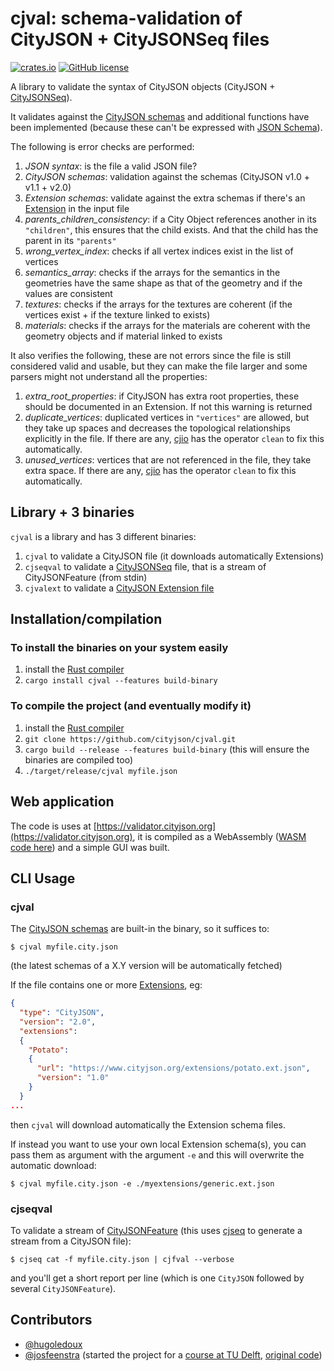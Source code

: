 # cjval: schema-validation of CityJSON + CityJSONSeq files

[![crates.io](https://img.shields.io/crates/v/cjval.svg)](https://crates.io/crates/cjval)
[![GitHub license](https://img.shields.io/github/license/cityjson/cjval)](https://github.com/cityjson/cjval/blob/main/LICENSE)


A library to validate the syntax of CityJSON objects (CityJSON + [CityJSONSeq](https://www.cityjson.org/cityjsonseq)).

It validates against the [CityJSON schemas](https://www.cityjson.org/schemas) and additional functions have been implemented (because these can't be expressed with [JSON Schema](https://json-schema.org/)).

The following is error checks are performed:

  1. *JSON syntax*: is the file a valid JSON file?
  1. *CityJSON schemas*: validation against the schemas (CityJSON v1.0 + v1.1 + v2.0)
  1. *Extension schemas*: validate against the extra schemas if there's an [Extension](https://www.cityjson.org/extensions/) in the input file 
  1. *parents_children_consistency*: if a City Object references another in its `"children"`, this ensures that the child exists. And that the child has the parent in its `"parents"`
  1. *wrong_vertex_index*: checks if all vertex indices exist in the list of vertices
  1. *semantics_array*: checks if the arrays for the semantics in the geometries have the same shape as that of the geometry and if the values are consistent
  1. *textures*: checks if the arrays for the textures are coherent (if the vertices exist + if the texture linked to exists)
  1. *materials*: checks if the arrays for the materials are coherent with the geometry objects and if material linked to exists

It also verifies the following, these are not errors since the file is still considered valid and usable, but they can make the file larger and some parsers might not understand all the properties:

  1. *extra_root_properties*: if CityJSON has extra root properties, these should be documented in an Extension. If not this warning is returned
  1. *duplicate_vertices*: duplicated vertices in `"vertices"` are allowed, but they take up spaces and decreases the topological relationships explicitly in the file. If there are any, [cjio](https://github.com/cityjson/cjio) has the operator `clean` to fix this automatically.
  1. *unused_vertices*: vertices that are not referenced in the file, they take extra space. If there are any, [cjio](https://github.com/cityjson/cjio) has the operator `clean` to fix this automatically.


## Library + 3 binaries

`cjval` is a library and has 3 different binaries:

  1. `cjval` to validate a CityJSON file (it downloads automatically Extensions)
  2. `cjseqval` to validate a [CityJSONSeq](https://cityjson.org/cityjsonseq/) file, that is a stream of CityJSONFeature (from stdin)
  3. `cjvalext` to validate a [CityJSON Extension file](https://www.cityjson.org/specs/#the-extension-file)


## Installation/compilation

### To install the binaries on your system easily

1. install the [Rust compiler](https://www.rust-lang.org/learn/get-started)
2. `cargo install cjval --features build-binary`


### To compile the project (and eventually modify it)

1. install the [Rust compiler](https://www.rust-lang.org/learn/get-started)
2. `git clone https://github.com/cityjson/cjval.git`
3. `cargo build --release --features build-binary` (this will ensure the binaries are compiled too)
4. `./target/release/cjval myfile.json`


## Web application

The code is uses at [https://validator.cityjson.org](https://validator.cityjson.org), it is compiled as a WebAssembly ([WASM code here](https://github.com/cityjson/cjval_wasm)) and a simple GUI was built.


## CLI Usage

### cjval

The [CityJSON schemas](https://www.cityjson.org/schemas/) are built-in the binary, so it suffices to:

    $ cjval myfile.city.json

(the latest schemas of a X.Y version will be automatically fetched)

If the file contains one or more [Extensions](https://www.cityjson.org/extensions/), eg:

```json
{
  "type": "CityJSON",
  "version": "2.0",
  "extensions":
  {
    "Potato":
    {
      "url": "https://www.cityjson.org/extensions/potato.ext.json",
      "version": "1.0"
    }
  }
...  
```

then `cjval` will download automatically the Extension schema files.

If instead you want to use your own local Extension schema(s), you can pass them as argument with the argument `-e` and this will overwrite the automatic download:

    $ cjval myfile.city.json -e ./myextensions/generic.ext.json


### cjseqval

To validate a stream of [CityJSONFeature](https://www.cityjson.org/cityjsonseq/) (this uses [cjseq](https://github.com/cityjson/cjseq) to generate a stream from a CityJSON file):

    $ cjseq cat -f myfile.city.json | cjfval --verbose

and you'll get a short report per line (which is one `CityJSON` followed by several `CityJSONFeature`).


## Contributors

- [@hugoledoux](https://github.com/hugoledoux/)
- [@josfeenstra](https://github.com/josfeenstra/) (started the project for a [course at TU Delft](https://3d.bk.tudelft.nl/courses/geo5010/), [original code](https://github.com/josfeenstra/cjval))
